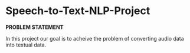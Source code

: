 # Speech-to-Text-NLP-Project

**PROBLEM STATEMENT**

In this project our goal is to acheive the problem of converting audio data into textual data.




